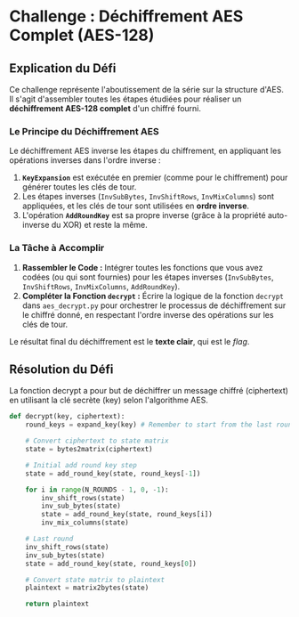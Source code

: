 # Challenge : Déchiffrement AES Complet (AES-128)

## Explication du Défi

Ce challenge représente l'aboutissement de la série sur la structure d'AES. Il s'agit d'assembler toutes les étapes étudiées pour réaliser un **déchiffrement AES-128 complet** d'un chiffré fourni.

### Le Principe du Déchiffrement AES

Le déchiffrement AES inverse les étapes du chiffrement, en appliquant les opérations inverses dans l'ordre inverse :

1.  **`KeyExpansion`** est exécutée en premier (comme pour le chiffrement) pour générer toutes les clés de tour.
2.  Les étapes inverses (`InvSubBytes`, `InvShiftRows`, `InvMixColumns`) sont appliquées, et les clés de tour sont utilisées en **ordre inverse**.
3.  L'opération **`AddRoundKey`** est sa propre inverse (grâce à la propriété auto-inverse du XOR) et reste la même.

### La Tâche à Accomplir

1.  **Rassembler le Code :** Intégrer toutes les fonctions que vous avez codées (ou qui sont fournies) pour les étapes inverses (`InvSubBytes`, `InvShiftRows`, `InvMixColumns`, `AddRoundKey`).
2.  **Compléter la Fonction `decrypt` :** Écrire la logique de la fonction `decrypt` dans `aes_decrypt.py` pour orchestrer le processus de déchiffrement sur le chiffré donné, en respectant l'ordre inverse des opérations sur les clés de tour.

Le résultat final du déchiffrement est le **texte clair**, qui est le *flag*.

## Résolution du Défi

La fonction decrypt a pour but de déchiffrer un message chiffré (ciphertext) en utilisant la clé secrète (key) selon l'algorithme AES.

```Python
def decrypt(key, ciphertext):
    round_keys = expand_key(key) # Remember to start from the last round key and work backwards through them when decrypting

    # Convert ciphertext to state matrix
    state = bytes2matrix(ciphertext)

    # Initial add round key step
    state = add_round_key(state, round_keys[-1])

    for i in range(N_ROUNDS - 1, 0, -1):
        inv_shift_rows(state)
        inv_sub_bytes(state)
        state = add_round_key(state, round_keys[i])
        inv_mix_columns(state)

    # Last round
    inv_shift_rows(state)
    inv_sub_bytes(state)
    state = add_round_key(state, round_keys[0])

    # Convert state matrix to plaintext
    plaintext = matrix2bytes(state)

    return plaintext
```